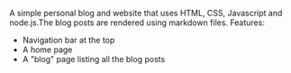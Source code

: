 A simple personal blog and website that uses HTML, CSS, Javascript and node.js.The blog posts are rendered using markdown files. 
Features:   
- Navigation bar at the top
- A home page
- A "blog" page listing all the blog posts 